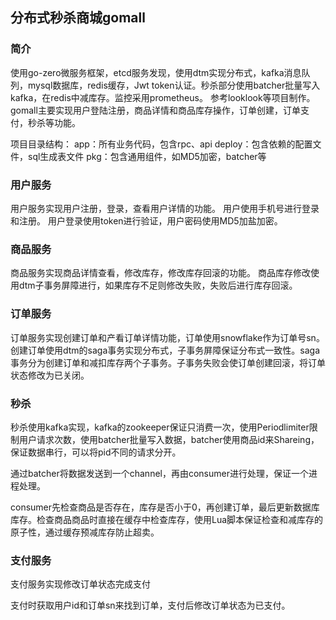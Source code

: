 ## 分布式秒杀商城gomall

### 简介

   使用go-zero微服务框架，etcd服务发现，使用dtm实现分布式，kafka消息队列，mysql数据库，redis缓存，Jwt token认证。秒杀部分使用batcher批量写入kafka，在redis中减库存。监控采用prometheus。
   参考looklook等项目制作。
   gomall主要实现用户登陆注册，商品详情和商品库存操作，订单创建，订单支付，秒杀等功能。

   项目目录结构：
    app：所有业务代码，包含rpc、api
    deploy：包含依赖的配置文件，sql生成表文件
    pkg：包含通用组件，如MD5加密，batcher等

### 用户服务

 用户服务实现用户注册，登录，查看用户详情的功能。
 用户使用手机号进行登录和注册。
 用户登录使用token进行验证，用户密码使用MD5加盐加密。

### 商品服务

商品服务实现商品详情查看，修改库存，修改库存回滚的功能。
商品库存修改使用dtm子事务屏障进行，如果库存不足则修改失败，失败后进行库存回滚。

### 订单服务

订单服务实现创建订单和产看订单详情功能，订单使用snowflake作为订单号sn。
创建订单使用dtm的saga事务实现分布式，子事务屏障保证分布式一致性。saga事务分为创建订单和减扣库存两个子事务。子事务失败会使订单创建回滚，将订单状态修改为已关闭。

### 秒杀

秒杀使用kafka实现，kafka的zookeeper保证只消费一次，使用Periodlimiter限制用户请求次数，使用batcher批量写入数据，batcher使用商品id来Shareing，保证数据串行，可以将pid不同的请求分开。

通过batcher将数据发送到一个channel，再由consumer进行处理，保证一个进程处理。

consumer先检查商品是否存在，库存是否小于0，再创建订单，最后更新数据库库存。检查商品商品时直接在缓存中检查库存，使用Lua脚本保证检查和减库存的原子性，通过缓存预减库存防止超卖。



### 支付服务

支付服务实现修改订单状态完成支付

支付时获取用户id和订单sn来找到订单，支付后修改订单状态为已支付。
